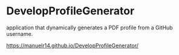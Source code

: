 # DevelopProfileGenerator
application that dynamically generates a PDF profile from a GitHub username.

https://manuelr14.github.io/DevelopProfileGenerator/
